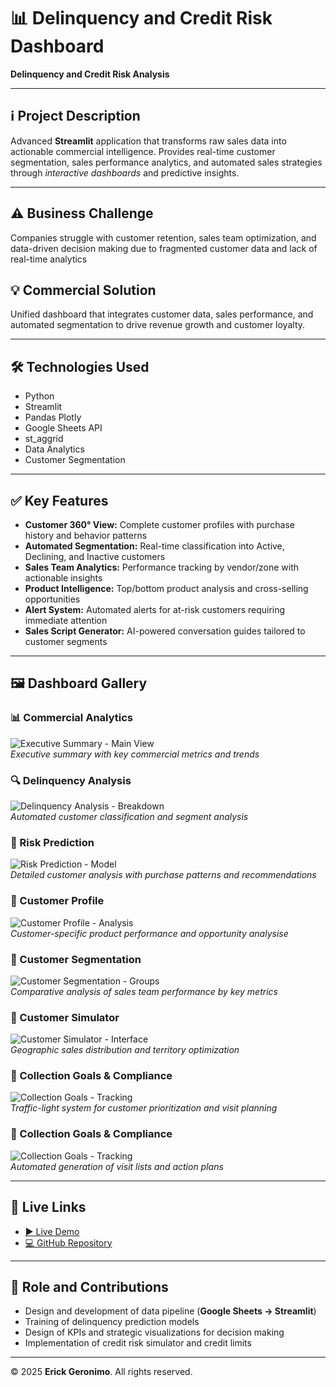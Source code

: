 # 📊 Delinquency and Credit Risk Dashboard

**Delinquency and Credit Risk Analysis**

---

## ℹ️ Project Description
Advanced **Streamlit** application that transforms raw sales data into actionable commercial intelligence. Provides real-time customer segmentation, sales performance analytics, and automated sales strategies through *interactive dashboards* and predictive insights.

---

## ⚠️ Business Challenge
Companies struggle with customer retention, sales team optimization, and data-driven decision making due to fragmented customer data and lack of real-time analytics

## 💡 Commercial Solution
Unified dashboard that integrates customer data, sales performance, and automated segmentation to drive revenue growth and customer loyalty.

---

## 🛠️ Technologies Used
- Python
- Streamlit
- Pandas Plotly
- Google Sheets API
- st_aggrid
- Data Analytics
- Customer Segmentation

---

## ✅ Key Features
- **Customer 360° View:** Complete customer profiles with purchase history and behavior patterns
- **Automated Segmentation:** Real-time classification into Active, Declining, and Inactive customers  
- **Sales Team Analytics:** Performance tracking by vendor/zone with actionable insights
- **Product Intelligence:** Top/bottom product analysis and cross-selling opportunities
- **Alert System:** Automated alerts for at-risk customers requiring immediate attention
- **Sales Script Generator:** AI-powered conversation guides tailored to customer segments

---

## 🖼️ Dashboard Gallery  

### 📊 Commercial Analytics
![Executive Summary - Main View](images/executive-summary.png)  
*Executive summary with key commercial metrics and trends*

### 🔍 Delinquency Analysis
![Delinquency Analysis - Breakdown](images/delinquency-analysis.png)  
*Automated customer classification and segment analysis*

### 🧠 Risk Prediction
![Risk Prediction - Model](images/risk-prediction.png)  
*Detailed customer analysis with purchase patterns and recommendations*

### 👤 Customer Profile
![Customer Profile - Analysis](images/customer-profile.png)  
*Customer-specific product performance and opportunity analysise*

### 🧩 Customer Segmentation
![Customer Segmentation - Groups](images/customer-segmentation.png)  
*Comparative analysis of sales team performance by key metrics*

### 🧮 Customer Simulator
![Customer Simulator - Interface](images/customer-simulator.png)  
*Geographic sales distribution and territory optimization*

### 🎯 Collection Goals & Compliance
![Collection Goals - Tracking](images/collection-goals.png)  
*Traffic-light system for customer prioritization and visit planning*

### 🎯 Collection Goals & Compliance
![Collection Goals - Tracking](images/collection-goals.png)  
*Automated generation of visit lists and action plans*

---

## 🔗 Live Links
- [▶️ Live Demo](https://morosidadidmf.streamlit.app/)  
- [💻 GitHub Repository](https://github.com/erickgeronimord/cxc_idemefa)

---

## 👔 Role and Contributions
- Design and development of data pipeline (**Google Sheets → Streamlit**)  
- Training of delinquency prediction models  
- Design of KPIs and strategic visualizations for decision making  
- Implementation of credit risk simulator and credit limits  

---

© 2025 **Erick Geronimo**. All rights reserved.
